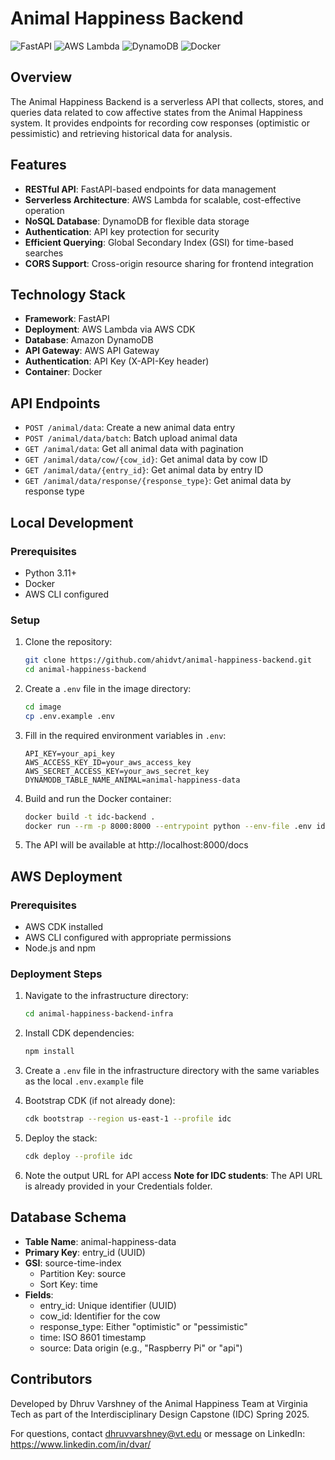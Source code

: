 # Animal Happiness Backend

![FastAPI](https://img.shields.io/badge/FastAPI-005571?style=for-the-badge&logo=fastapi) ![AWS Lambda](https://img.shields.io/badge/AWS_Lambda-FF9900?style=for-the-badge&logo=amazonaws&logoColor=white) ![DynamoDB](https://img.shields.io/badge/Amazon%20DynamoDB-4053D6?style=for-the-badge&logo=Amazon%20DynamoDB&logoColor=white) ![Docker](https://img.shields.io/badge/docker-%230db7ed.svg?style=for-the-badge&logo=docker&logoColor=white)

## Overview

The Animal Happiness Backend is a serverless API that collects, stores, and queries data related to cow affective states from the Animal Happiness system. It provides endpoints for recording cow responses (optimistic or pessimistic) and retrieving historical data for analysis.

## Features

- **RESTful API**: FastAPI-based endpoints for data management
- **Serverless Architecture**: AWS Lambda for scalable, cost-effective operation
- **NoSQL Database**: DynamoDB for flexible data storage
- **Authentication**: API key protection for security
- **Efficient Querying**: Global Secondary Index (GSI) for time-based searches
- **CORS Support**: Cross-origin resource sharing for frontend integration

## Technology Stack

- **Framework**: FastAPI
- **Deployment**: AWS Lambda via AWS CDK
- **Database**: Amazon DynamoDB
- **API Gateway**: AWS API Gateway
- **Authentication**: API Key (X-API-Key header)
- **Container**: Docker

## API Endpoints

- `POST /animal/data`: Create a new animal data entry
- `POST /animal/data/batch`: Batch upload animal data
- `GET /animal/data`: Get all animal data with pagination
- `GET /animal/data/cow/{cow_id}`: Get animal data by cow ID
- `GET /animal/data/{entry_id}`: Get animal data by entry ID
- `GET /animal/data/response/{response_type}`: Get animal data by response type

## Local Development

### Prerequisites

- Python 3.11+
- Docker
- AWS CLI configured

### Setup

1. Clone the repository:

   ```bash
   git clone https://github.com/ahidvt/animal-happiness-backend.git
   cd animal-happiness-backend
   ```

2. Create a `.env` file in the image directory:

   ```bash
   cd image
   cp .env.example .env
   ```

3. Fill in the required environment variables in `.env`:

   ```
   API_KEY=your_api_key
   AWS_ACCESS_KEY_ID=your_aws_access_key
   AWS_SECRET_ACCESS_KEY=your_aws_secret_key
   DYNAMODB_TABLE_NAME_ANIMAL=animal-happiness-data
   ```

4. Build and run the Docker container:

   ```bash
   docker build -t idc-backend .
   docker run --rm -p 8000:8000 --entrypoint python --env-file .env idc-backend main.py
   ```

5. The API will be available at http://localhost:8000/docs

## AWS Deployment

### Prerequisites

- AWS CDK installed
- AWS CLI configured with appropriate permissions
- Node.js and npm

### Deployment Steps

1. Navigate to the infrastructure directory:

   ```bash
   cd animal-happiness-backend-infra
   ```

2. Install CDK dependencies:

   ```bash
   npm install
   ```

3. Create a `.env` file in the infrastructure directory with the same variables as the local `.env.example` file

4. Bootstrap CDK (if not already done):

   ```bash
   cdk bootstrap --region us-east-1 --profile idc
   ```

5. Deploy the stack:

   ```bash
   cdk deploy --profile idc
   ```

6. Note the output URL for API access
   **Note for IDC students**: The API URL is already provided in your Credentials folder.

## Database Schema

- **Table Name**: animal-happiness-data
- **Primary Key**: entry_id (UUID)
- **GSI**: source-time-index
  - Partition Key: source
  - Sort Key: time
- **Fields**:
  - entry_id: Unique identifier (UUID)
  - cow_id: Identifier for the cow
  - response_type: Either "optimistic" or "pessimistic"
  - time: ISO 8601 timestamp
  - source: Data origin (e.g., "Raspberry Pi" or "api")

## Contributors

Developed by Dhruv Varshney of the Animal Happiness Team at Virginia Tech as part of the Interdisciplinary Design Capstone (IDC) Spring 2025.

For questions, contact dhruvvarshney@vt.edu or message on LinkedIn: https://www.linkedin.com/in/dvar/
